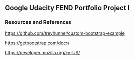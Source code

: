 <h2>Google Udacity FEND Portfolio Project I</h2>
<h3>Resources and References</h3>

https://github.com/treyhunner/custom-bootstrap-example<br>

https://getbootstrap.com/docs/</br>

https://developer.mozilla.org/en-US/


